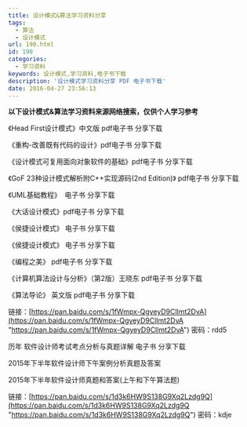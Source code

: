 ```yaml
---
title: 设计模式&算法学习资料分享
tags:
  - 算法
  - 设计模式
url: 190.html
id: 190
categories:
  - 学习资料
keywords: 设计模式,学习资料,电子书下载
description: '设计模式学习资料分享 PDF 电子书下载'
date: 2016-04-27 23:56:13
---
```


**以下设计模式&算法学习资料来源网络搜索，仅供个人学习参考**

  

《Head First设计模式》中文版 pdf电子书 分享下载

《重构-改善既有代码的设计》pdf电子书 分享下载

《设计模式可复用面向对象软件的基础》pdf电子书 分享下载

《GoF 23种设计模式解析附C++实现源码(2nd Edition)》 pdf电子书 分享下载

《UML基础教程》  电子书 分享下载

《大话设计模式》pdf电子书 分享下载

《侯捷设计模式》 电子书 分享下载

《侯捷设计模式》 电子书 分享下载

《编程之美》 pdf电子书 分享下载

《计算机算法设计与分析》（第2版）王晓东 pdf电子书 分享下载

《算法导论》 英文版 pdf电子书 分享下载

链接：[https://pan.baidu.com/s/1fWmpx-QgyeyD9Cllmt2DvA](https://pan.baidu.com/s/1fWmpx-QgyeyD9Cllmt2DvA "https://pan.baidu.com/s/1fWmpx-QgyeyD9Cllmt2DvA") 密码：rdd5

  

历年 软件设计师考试考点分析与真题详解 电子书 分享下载

2015年下半年软件设计师下午案例分析真题及答案

2015年下半年软件设计师真题和答案(上午和下午算法题)

  

链接：[https://pan.baidu.com/s/1d3k6HW9S138G9Xq2Lzdg9Q](https://pan.baidu.com/s/1d3k6HW9S138G9Xq2Lzdg9Q "https://pan.baidu.com/s/1d3k6HW9S138G9Xq2Lzdg9Q") 密码：kdje